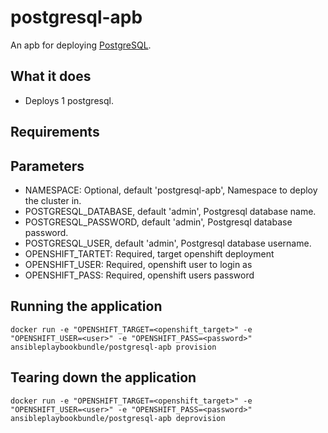 postgresql-apb
======================

An apb for deploying [PostgreSQL](https://www.postgresql.org).  

## What it does
* Deploys 1 postgresql.

## Requirements

## Parameters
* NAMESPACE: Optional, default 'postgresql-apb', Namespace to deploy the cluster in.
* POSTGRESQL_DATABASE, default 'admin', Postgresql database name.
* POSTGRESQL_PASSWORD, default 'admin', Postgresql database password.
* POSTGRESQL_USER, default 'admin', Postgresql database username.
* OPENSHIFT_TARTET: Required, target openshift deployment
* OPENSHIFT_USER: Required, openshift user to login as
* OPENSHIFT_PASS: Required, openshift users password

## Running the application
`docker run -e "OPENSHIFT_TARGET=<openshift_target>" -e "OPENSHIFT_USER=<user>" -e "OPENSHIFT_PASS=<password>" ansibleplaybookbundle/postgresql-apb provision`

## Tearing down the application
`docker run -e "OPENSHIFT_TARGET=<openshift_target>" -e "OPENSHIFT_USER=<user>" -e "OPENSHIFT_PASS=<password>" ansibleplaybookbundle/postgresql-apb deprovision`
